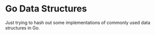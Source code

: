 # Go Data Structures

Just trying to hash out some implementations of commonly used data structures in Go.
